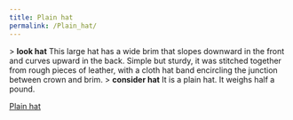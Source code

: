 ```yaml
---
title: Plain hat
permalink: /Plain_hat/
---
```


\> **look hat**
This large hat has a wide brim that slopes downward in the front and
curves
upward in the back. Simple but sturdy, it was stitched together from
rough
pieces of leather, with a cloth hat band encircling the junction
between
crown and brim.
\> **consider hat**
It is a plain hat.
It weighs half a pound.

[Plain hat](Category:_Cloth_equipment "wikilink")